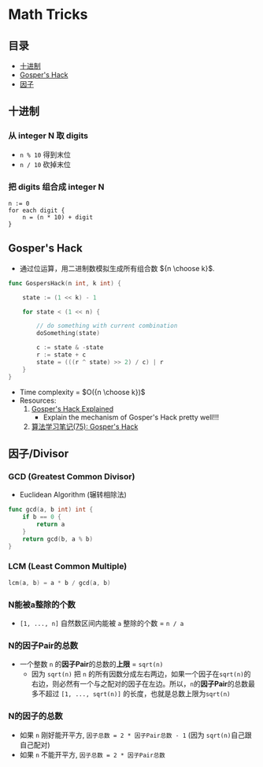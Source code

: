# Math Tricks


## 目录
* [十进制](#十进制)
* [Gosper's Hack](#gospers-hack)
* [因子](#因子divisor)

## 十进制
### 从 integer N 取 digits
* `n % 10` 得到末位
* `n / 10` 砍掉末位

### 把 digits 组合成 integer N
```
n := 0
for each digit {
    n = (n * 10) + digit
}
```

## Gosper's Hack
* 通过位运算，用二进制数模拟生成所有组合数 ${n \choose k}$.
```go
func GospersHack(n int, k int) {

	state := (1 << k) - 1

	for state < (1 << n) {

		// do something with current combination
		doSomething(state)

		c := state & -state
		r := state + c
		state = (((r ^ state) >> 2) / c) | r
	}
}
```
* Time complexity = $O({n \choose k})$
* Resources:
    1. [Gosper's Hack Explained](https://programmingforinsomniacs.blogspot.com/2018/03/gospers-hack-explained.html)
        - Explain the mechanism of Gosper's Hack pretty well!!!
    2. [算法学习笔记(75): Gosper's Hack](https://zhuanlan.zhihu.com/p/360512296)

## 因子/Divisor
### GCD (Greatest Common Divisor)
* Euclidean Algorithm (辗转相除法)
```go
func gcd(a, b int) int {
    if b == 0 {
        return a
    }
    return gcd(b, a % b)
}
```

### LCM (Least Common Multiple)
```go
lcm(a, b) = a * b / gcd(a, b)
```

### N能被a整除的个数
* `[1, ..., n]` 自然数区间内能被 `a` 整除的个数 = `n / a`

### N的因子Pair的总数
* 一个整数 `n` 的**因子Pair**的总数的**上限** = `sqrt(n)`
    * 因为 `sqrt(n)` 把 `n` 的所有因数分成左右两边，如果一个因子在`sqrt(n)`的右边，则必然有一个与之配对的因子在左边。所以，`n`的**因子Pair**的总数最多不超过 `[1, ..., sqrt(n)]` 的长度，也就是总数上限为`sqrt(n)`

### N的因子的总数
* 如果 `n` 刚好能开平方, `因子总数 = 2 * 因子Pair总数 - 1` (因为 `sqrt(n)`自己跟自己配对)
* 如果 `n` 不能开平方, `因子总数 = 2 * 因子Pair总数`